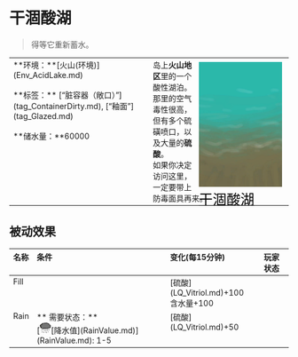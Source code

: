 # 干涸酸湖  
> 得等它重新蓄水。  
  
<table class="table table-bordered" data-toggle="table"  data-show-header="false"><thead style="display:none"><tr ><th  style="width:50%;text-align:left;vertical-align:top;"  >title</th><th  style="width:50%;text-align:left;vertical-align:top;"  ></th></tr></thead><tr ><td  style="width:50%;text-align:left;vertical-align:top;"  >**环境：**[火山(环境)](Env_AcidLake.md)<br><br>**标签：**	[“脏容器（敞口）”](tag_ContainerDirty.md), [“釉面”](tag_Glazed.md)<br><br>**储水量：**60000</td><td  style="width:50%;text-align:left;vertical-align:top;"  ><div style="float:right; margin:5px"><div class="gamecard" style="width:150px; height:225px;"><a href="AcidLakePuddle.md" style="color:black"><img decoding="async" src="../wiki/Sprite/AcidShore.png" class="cardimage" style="max-width:150px;max-height:225px;"><span style="font-size: 25px;">干涸酸湖</span></a></div></div>岛上<b>火山地区</b>里的一个酸性湖泊。那里的空气毒性很高，但有多个硫磺喷口，以及大量的<b>硫酸</b>。<br>如果你决定访问这里，一定要带上防毒面具再来。</td></tr></tbody></table>  
  
## 被动效果  
<table class="table table-bordered" data-toggle="table"  ><thead style=""><tr ><th  style="text-align:left;vertical-align:top;"  >名称</th><th  style="text-align:left;vertical-align:top;"  >条件</th><th  style="text-align:left;vertical-align:top;"  >变化(每15分钟)</th><th  style="text-align:left;vertical-align:top;"  data-sortable="true"  >玩家状态</th></tr></thead><tr ><td  style="text-align:left;vertical-align:top;"  >Fill</td><td  style="text-align:left;vertical-align:top;"  ></td><td  style="text-align:left;vertical-align:top;"  >[硫酸](LQ_Vitriol.md)+100<br>含水量+100</td><td  style="text-align:left;vertical-align:top;"  ></td></tr><tr ><td  style="text-align:left;vertical-align:top;"  >Rain</td><td  style="text-align:left;vertical-align:top;"  >** 需要状态：**<br>[<div style="width:20px;display:inline-block;text-align:center"><img decoding="async" src="../wiki/Sprite/RainLight.png" href="a.md" style="max-width:20px;max-height:20px;"></div>[降水值](RainValue.md)](RainValue.md): 1-5</td><td  style="text-align:left;vertical-align:top;"  >[硫酸](LQ_Vitriol.md)+50</td><td  style="text-align:left;vertical-align:top;"  ></td></tr></tbody></table>  
  


<script>document.title="干涸酸湖 - 卡牌生存百科 Card Survival Wiki";</script>